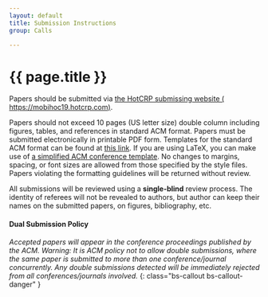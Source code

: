 ```yaml
---
layout: default
title: Submission Instructions
group: Calls

---
```


# {{ page.title }}

Papers should be submitted via [the HotCRP submissing website ( https://mobihoc19.hotcrp.com)]( https://mobihoc19.hotcrp.com).

Papers should not exceed 10 pages (US letter size) double column including figures, tables, and references in standard ACM format.
Papers must be submitted electronically in printable PDF form.
Templates for the standard ACM format can be found at [this link](http://www.acm.org/publications/article-templates/proceedings-template.html).
If you are using LaTeX, you can make use of [a simplified ACM conference template](https://github.com/conference-websites/acmart-sigproc-template).
No changes to margins, spacing, or font sizes are allowed from those specified by the style files.
Papers violating the formatting guidelines will be returned without review.

All submissions will be reviewed using a **single-blind** review process.
The identity of referees will not be revealed to authors, but author can keep their names on the submitted papers, on figures, bibliography, etc.

#### Dual Submission Policy

*Accepted papers will appear in the conference proceedings published by the ACM. Warning: It is ACM policy not to allow double submissions, where the same paper is submitted to more than one conference/journal concurrently. Any double submissions detected will be immediately rejected from all conferences/journals involved.*
{: class="bs-callout bs-callout-danger" }
